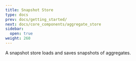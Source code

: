 ```yaml
---
title: Snapshot Store
type: docs
prev: docs/getting_started/
next: docs/core_components/aggregate_store
sidebar:
  open: true
weight: 260
---
```


A snapshot store loads and saves snapshots of aggregates.
